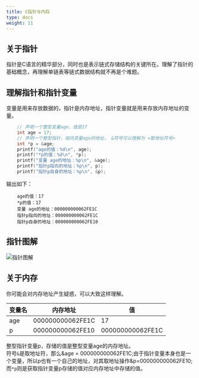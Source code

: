 ```yaml
---
title: C指针与内存
type: docs
weight: 11
---
```


## 关于指针 

指针是C语言的精华部分，同时也是表示链式存储结构的关键所在。理解了指针的基础概念，再理解单链表等链式数据结构就不再是个难题。

## 理解指针和指针变量  

变量是用来存放数据的，指针是内存地址，指针变量就是用来存放内存地址的变量。

```c
    // 声明一个整型变量age，值是17
    int age = 17;
    // 声明一个整型指针，指向变量age的地址， &符号可以理解为 <取地址符号>
    int *p = &age;
    printf("age的值：%d\n", age);
    printf("*p的值：%d\n", *p);
    printf("变量 age的地址：%p\n", &age);
    printf("指针p指向的地址：%p\n", p);
    printf("指针p自身的地址：%p\n", &p);
```

输出如下：  

```
    age的值：17  
    *p的值：17  
    变量 age的地址：000000000062FE1C  
    指针p指向的地址：000000000062FE1C  
    指针p自身的地址：000000000062FE10  
```

## 指针图解

![指针图解](/images/pointer.png)

## 关于内存  

你可能会对内存地址产生疑惑，可以大致这样理解。

|变量名|  内存地址   | 值  |
|  ---- |  ----  | ----  |
|age| 000000000062FE1C   | 17 |
|p| 000000000062FE10   | 000000000062FE1C |

整型指针变量p，存储的值是整型变量age的内存地址。  
符号`&`是取地址符，那么&age = 000000000062FE1C;由于指针变量本身也是一个变量，所以p也有一个自己的地址，对其取地址操作&p=000000000062FE10;
而`*p`则是获取指针变量p存储的值对应内存地址中存储的值。
